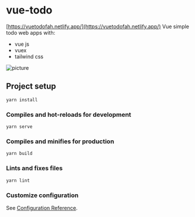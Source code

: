 # vue-todo
[https://vuetodofah.netlify.app/](https://vuetodofah.netlify.app/)
Vue simple todo web apps with:
- vue js
- vuex
- tailwind css

![picture](https://vuetodofah.netlify.app/capture.gif)

## Project setup
```
yarn install
```

### Compiles and hot-reloads for development
```
yarn serve
```

### Compiles and minifies for production
```
yarn build
```

### Lints and fixes files
```
yarn lint
```

### Customize configuration
See [Configuration Reference](https://cli.vuejs.org/config/).
